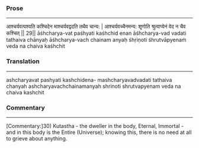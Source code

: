### Prose 
 --- 
आश्चर्यवत्पश्यति कश्चिदेन
माश्चर्यवद्वदति तथैव चान्य: |
आश्चर्यवच्चैनमन्य: शृ्णोति
श्रुत्वाप्येनं वेद न चैव कश्चित् || 29||
āśhcharya-vat paśhyati kaśhchid enan
āśhcharya-vad vadati tathaiva chānyaḥ
āśhcharya-vach chainam anyaḥ śhṛiṇoti
śhrutvāpyenaṁ veda na chaiva kaśhchit

### Translation 
 --- 
ashcharyavat pashyati kashchidena- mashcharyavadvadati tathaiva chanyah ashcharyavachchainamanyah shrinoti shrutvapyenam veda na chaiva kashchit

### Commentary 
 --- 
[Commentary:]30) Kutastha - the dweller in the body, Eternal, Immortal - and in this body is the Entire (Universe); knowing this, there is no need at all to grieve about anything.